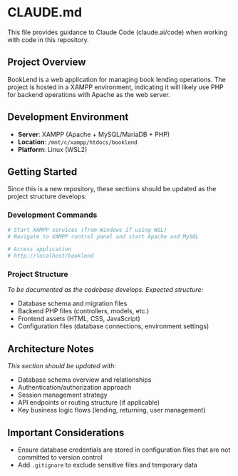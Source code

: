 # CLAUDE.md

This file provides guidance to Claude Code (claude.ai/code) when working with code in this repository.

## Project Overview

BookLend is a web application for managing book lending operations. The project is hosted in a XAMPP environment, indicating it will likely use PHP for backend operations with Apache as the web server.

## Development Environment

- **Server**: XAMPP (Apache + MySQL/MariaDB + PHP)
- **Location**: `/mnt/c/xampp/htdocs/booklend`
- **Platform**: Linux (WSL2)

## Getting Started

Since this is a new repository, these sections should be updated as the project structure develops:

### Development Commands

```bash
# Start XAMPP services (from Windows if using WSL)
# Navigate to XAMPP control panel and start Apache and MySQL

# Access application
# http://localhost/booklend
```

### Project Structure

*To be documented as the codebase develops. Expected structure:*
- Database schema and migration files
- Backend PHP files (controllers, models, etc.)
- Frontend assets (HTML, CSS, JavaScript)
- Configuration files (database connections, environment settings)

## Architecture Notes

*This section should be updated with:*
- Database schema overview and relationships
- Authentication/authorization approach
- Session management strategy
- API endpoints or routing structure (if applicable)
- Key business logic flows (lending, returning, user management)

## Important Considerations

- Ensure database credentials are stored in configuration files that are not committed to version control
- Add `.gitignore` to exclude sensitive files and temporary data
